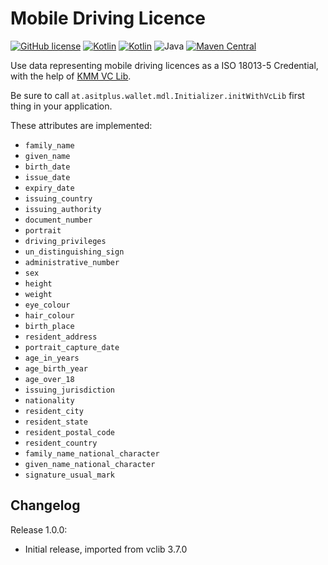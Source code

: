 # Mobile Driving Licence

[![GitHub license](https://img.shields.io/badge/license-Apache%20License%202.0-brightgreen.svg?style=flat)](http://www.apache.org/licenses/LICENSE-2.0)
[![Kotlin](https://img.shields.io/badge/kotlin-multiplatform--mobile-orange.svg?logo=kotlin)](http://kotlinlang.org)
[![Kotlin](https://img.shields.io/badge/kotlin-1.9.10-blue.svg?logo=kotlin)](http://kotlinlang.org)
![Java](https://img.shields.io/badge/java-17-blue.svg?logo=OPENJDK)
[![Maven Central](https://img.shields.io/maven-central/v/at.asitplus.wallet/mobiledrivinglicence)](https://mvnrepository.com/artifact/at.asitplus.wallet/mobiledrivinglicence/)

Use data representing mobile driving licences as a ISO 18013-5 Credential, with the help
of [KMM VC Lib](https://github.com/a-sit-plus/kmm-vc-library).

Be sure to call `at.asitplus.wallet.mdl.Initializer.initWithVcLib` first thing in your application.

These attributes are implemented:

- `family_name`
- `given_name`
- `birth_date`
- `issue_date`
- `expiry_date`
- `issuing_country`
- `issuing_authority`
- `document_number`
- `portrait`
- `driving_privileges`
- `un_distinguishing_sign`
- `administrative_number`
- `sex`
- `height`
- `weight`
- `eye_colour`
- `hair_colour`
- `birth_place`
- `resident_address`
- `portrait_capture_date`
- `age_in_years`
- `age_birth_year`
- `age_over_18`
- `issuing_jurisdiction`
- `nationality`
- `resident_city`
- `resident_state`
- `resident_postal_code`
- `resident_country`
- `family_name_national_character`
- `given_name_national_character`
- `signature_usual_mark`

## Changelog

Release 1.0.0:

- Initial release, imported from vclib 3.7.0
